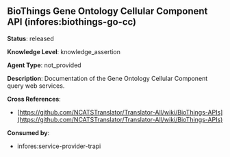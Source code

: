 [//]: # (DO NOT MANUALLY EDIT THIS FILE. IT IS GENERATED FROM A TEMPLATE.)

## BioThings Gene Ontology Cellular Component API (infores:biothings-go-cc)

**Status**: released
  
**Knowledge Level**: knowledge_assertion
  
**Agent Type**: not_provided

**Description**: Documentation of the Gene Ontology Cellular Component query web services.

**Cross References**:

- [https://github.com/NCATSTranslator/Translator-All/wiki/BioThings-APIs](https://github.com/NCATSTranslator/Translator-All/wiki/BioThings-APIs)


**Consumed by**:

- infores:service-provider-trapi